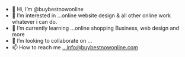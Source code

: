 - 👋 Hi, I’m @buybestnowonline
- 👀 I’m interested in ...online website design & all other online work whatever i can do.
- 🌱 I’m currently learning ...online shopping Business, web design and more
- 💞️ I’m looking to collaborate on ...
- 📫 How to reach me ...info@buybestnowonline.com

<!---
buybestnowonline/buybestnowonline is a ✨ special ✨ repository because its `README.md` (this file) appears on your GitHub profile.
You can click the Preview link to take a look at your changes.
--->
